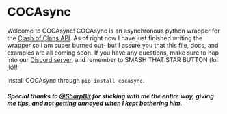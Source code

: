 # COCAsync
Welcome to COCAsync! COCAsync is an asynchronous python wrapper for the [Clash of Clans API](https://developer.clashofclans.com/). As of right now I have just finished writing the wrapper so I am super burned out- but I assure you that this file, docs, and examples are all coming soon. If you have any questions, make sure to hop into our [Discord server](https://discord.gg/QtsJbqu/), and remember to SMASH THAT STAR BUTTON (lol jk)!!

Install COCAsync through ```pip install cocasync```.

##### Special thanks to [@SharpBit](https://github.com/sharpbit) for sticking with me the entire way, giving me tips, and not getting annoyed when I kept bothering him.
